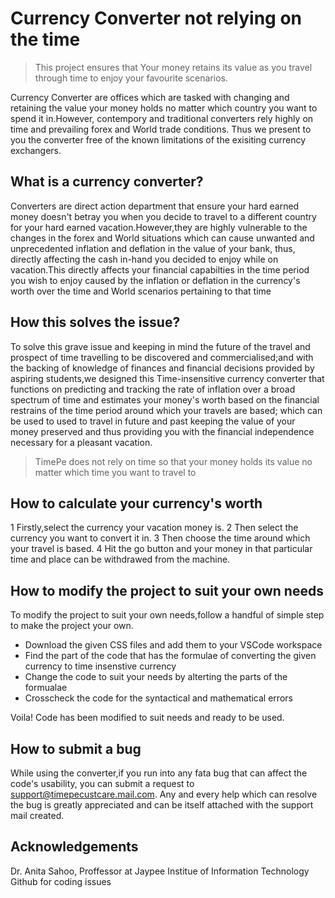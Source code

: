 # Currency Converter not relying on the time

>This project ensures that Your money retains its value as you travel through time to enjoy your favourite scenarios.


Currency Converter are offices which are tasked with changing and retaining the value your money holds no matter which country you want to spend it in.However, contempory and traditional converters rely highly on time and prevailing forex and World trade conditions. Thus we present to you the converter free of the known limitations of the exisiting currency exchangers.

## What is a currency converter?

Converters are direct action department that ensure your hard earned money doesn't betray you when you decide to travel to a different country for your hard earned vacation.However,they are highly vulnerable to the changes in the forex and World situations which can cause unwanted and unprecedented inflation and deflation in the value of your bank, thus, directly affecting the cash in-hand you decided to enjoy while on vacation.This directly affects your financial capabilties in the time period you wish to enjoy caused by the inflation or deflation in the currency's worth over the time and World scenarios pertaining to that time


## How this solves the issue?

To solve this grave issue and keeping in mind the future of the travel and prospect of time travelling to be discovered and commercialised;and with the backing of knowledge of finances and financial decisions provided by aspiring students,we designed this Time-insensitive currency converter that functions on predicting and tracking the rate of inflation over a broad spectrum of time and estimates your money's worth based on the financial restrains of the time period around which your travels are based; which can be used to used to travel in future and past keeping the value of your money preserved and thus providing you with the financial independence necessary for a pleasant vacation.

>TimePe does not rely on time so that your money holds its value no matter which time you want to travel to

## How to calculate your currency's worth

1 Firstly,select the currency your vacation money is.
2 Then select the currency you want to convert it in.
3 Then choose the time around which your travel is based.
4 Hit the go button and your money in that particular time and place can be withdrawed from the machine.

## How to modify the project to suit your own needs

To modify the project to suit your own needs,follow a handful of simple step to make the project your own.

- Download the given CSS files and add them to your VSCode workspace
- Find the part of the code that has the formulae of converting the given currency to time insenstive currency
- Change the code to suit your needs by alterting the parts of the formualae
- Crosscheck the code for the syntactical and mathematical errors

Voila! Code has been modified to suit needs and ready to be used.

## How to submit a bug

While using the converter,if you run into any fata bug that can affect the code's usability, you can submit a request to support@timepecustcare.mail.com. Any and every help which can resolve the bug is greatly appreciated and can be itself attached with the support mail created.

## Acknowledgements

Dr. Anita Sahoo, Proffessor at Jaypee Institue of Information Technology
Github for coding issues



